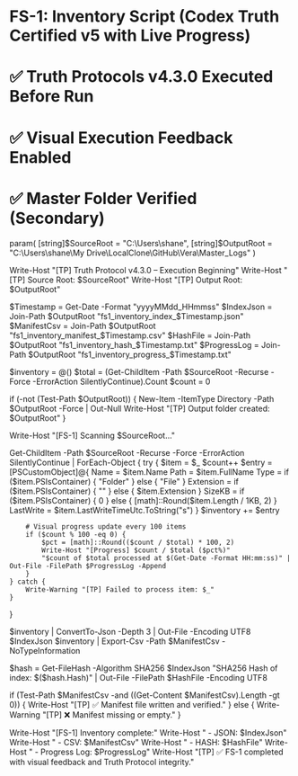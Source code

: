 # FS-1: Inventory Script (Codex Truth Certified v5 with Live Progress)

# ✅ Truth Protocols v4.3.0 Executed Before Run

# ✅ Visual Execution Feedback Enabled

# ✅ Master Folder Verified (Secondary)

param( [string]\$SourceRoot = "C:\Users\shane", [string]\$OutputRoot = "C:\Users\shane\My Drive\LocalClone\GitHub\Vera\Master\_Logs" )

Write-Host "[TP] Truth Protocol v4.3.0 – Execution Beginning" Write-Host "[TP] Source Root: \$SourceRoot" Write-Host "[TP] Output Root: \$OutputRoot"

\$Timestamp = Get-Date -Format "yyyyMMdd\_HHmmss" \$IndexJson = Join-Path \$OutputRoot "fs1\_inventory\_index\_\$Timestamp.json" \$ManifestCsv = Join-Path \$OutputRoot "fs1\_inventory\_manifest\_\$Timestamp.csv" \$HashFile = Join-Path \$OutputRoot "fs1\_inventory\_hash\_\$Timestamp.txt" \$ProgressLog = Join-Path \$OutputRoot "fs1\_inventory\_progress\_\$Timestamp.txt"

\$inventory = @() \$total = (Get-ChildItem -Path \$SourceRoot -Recurse -Force -ErrorAction SilentlyContinue).Count \$count = 0

if (-not (Test-Path \$OutputRoot)) { New-Item -ItemType Directory -Path \$OutputRoot -Force | Out-Null Write-Host "[TP] Output folder created: \$OutputRoot" }

Write-Host "[FS-1] Scanning \$SourceRoot..."

Get-ChildItem -Path \$SourceRoot -Recurse -Force -ErrorAction SilentlyContinue | ForEach-Object { try { \$item = $\_ \$count++ \$entry = [PSCustomObject]@{ Name       = \$item.Name Path       = \$item.FullName Type       = if (\$item.PSIsContainer) { "Folder" } else { "File" } Extension  = if (\$item.PSIsContainer) { "" } else { \$item.Extension } SizeKB     = if (\$item.PSIsContainer) { 0 } else { [math]::Round(\$item.Length / 1KB, 2) } LastWrite  = \$item.LastWriteTimeUtc.ToString("s") } \$inventory += \$entry

```
    # Visual progress update every 100 items
    if ($count % 100 -eq 0) {
        $pct = [math]::Round(($count / $total) * 100, 2)
        Write-Host "[Progress] $count / $total ($pct%)"
        "$count of $total processed at $(Get-Date -Format HH:mm:ss)" | Out-File -FilePath $ProgressLog -Append
    }
} catch {
    Write-Warning "[TP] Failed to process item: $_"
}
```

}

\$inventory | ConvertTo-Json -Depth 3 | Out-File -Encoding UTF8 \$IndexJson \$inventory | Export-Csv -Path \$ManifestCsv -NoTypeInformation

\$hash = Get-FileHash -Algorithm SHA256 \$IndexJson "SHA256 Hash of index: \$(\$hash.Hash)" | Out-File -FilePath \$HashFile -Encoding UTF8

if (Test-Path \$ManifestCsv -and ((Get-Content \$ManifestCsv).Length -gt 0)) { Write-Host "[TP] ✅ Manifest file written and verified." } else { Write-Warning "[TP] ❌ Manifest missing or empty." }

Write-Host "[FS-1] Inventory complete:" Write-Host " - JSON: \$IndexJson" Write-Host " - CSV:  \$ManifestCsv" Write-Host " - HASH: \$HashFile" Write-Host " - Progress Log: \$ProgressLog" Write-Host "[TP] ✅ FS-1 completed with visual feedback and Truth Protocol integrity."

